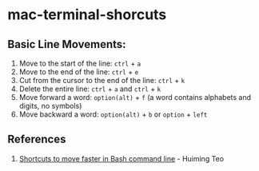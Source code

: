 # mac-terminal-shorcuts

## Basic Line Movements:
1. Move to the start of the line: `ctrl` + `a`
2. Move to the end of the line: `ctrl` + `e`
3. Cut from the cursor to the end of the line: `ctrl` + `k`
4. Delete the entire line: `ctrl` + `a` and `ctrl` + `k`
5. Move forward a word: `option(alt)` + `f` (a word contains alphabets and digits, no symbols)
6. Move backward a word: `option(alt)` + `b` 
                          or `option` + `left`

## References
1. [Shortcuts to move faster in Bash command line](http://teohm.com/blog/shortcuts-to-move-faster-in-bash-command-line/) - Huiming Teo  
